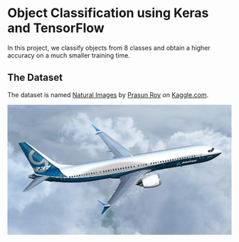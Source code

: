 
# Object Classification using Keras and TensorFlow

In this project, we classify objects from 8 classes and obtain a higher accuracy on a 
much smaller training time.

## The Dataset

The dataset is named [Natural Images](https://www.kaggle.com/prasunroy/natural-images) 
by [Prasun Roy](https://www.kaggle.com/prasunroy)
 on [Kaggle.com](https://www.kaggle.com).

![Hello](random_images/image_1.jpg)
